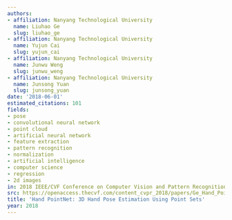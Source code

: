 ```yaml
---
authors:
- affiliation: Nanyang Technological University
  name: Liuhao Ge
  slug: liuhao_ge
- affiliation: Nanyang Technological University
  name: Yujun Cai
  slug: yujun_cai
- affiliation: Nanyang Technological University
  name: Junwu Weng
  slug: junwu_weng
- affiliation: Nanyang Technological University
  name: Junsong Yuan
  slug: junsong_yuan
date: '2018-06-01'
estimated_citations: 101
fields:
- pose
- convolutional neural network
- point cloud
- artificial neural network
- feature extraction
- pattern recognition
- normalization
- artificial intelligence
- computer science
- regression
- 2d images
in: 2018 IEEE/CVF Conference on Computer Vision and Pattern Recognition
src: https://openaccess.thecvf.com/content_cvpr_2018/papers/Ge_Hand_PointNet_3D_CVPR_2018_paper.pdf
title: 'Hand PointNet: 3D Hand Pose Estimation Using Point Sets'
year: 2018
---
```


